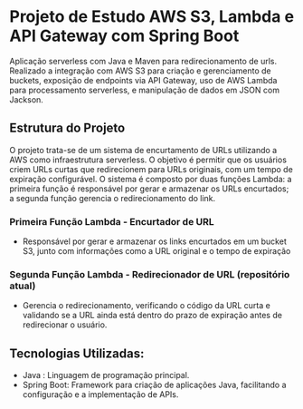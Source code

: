 # Projeto de Estudo AWS S3, Lambda e API Gateway com Spring Boot

Aplicação serverless com Java e Maven para  redirecionamento de urls. Realizado a integração com AWS S3 para
criação e gerenciamento de buckets, exposição de endpoints via API Gateway, uso de AWS Lambda para 
processamento serverless, e manipulação de dados em JSON com Jackson.

## Estrutura do Projeto

O projeto trata-se de um sistema de encurtamento de URLs utilizando a AWS como
infraestrutura serverless. O objetivo é permitir que os usuários criem URLs curtas que
redirecionem para URLs originais, com um tempo de expiração configurável. O sistema é
composto por duas funções Lambda: a primeira função é responsável por gerar e armazenar os
URLs encurtados; a segunda função gerencia o redirecionamento do link.

### Primeira Função Lambda - Encurtador de URL 
  - Responsável por gerar e armazenar os links encurtados em um bucket S3, junto com informações
como a URL original e o tempo de expiração

### Segunda Função Lambda - Redirecionador de URL **(repositório atual)**
  - Gerencia o redirecionamento, verificando o código da URL curta e validando se a URL ainda
está dentro do prazo de expiração antes de redirecionar o usuário.



  ## Tecnologias Utilizadas:
- Java : Linguagem de programação principal.
- Spring Boot: Framework para criação de aplicações Java, facilitando a configuração e a implementação de APIs.
